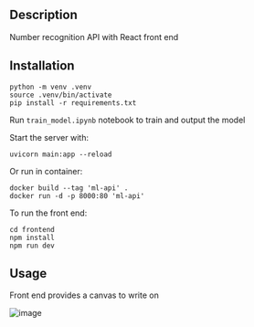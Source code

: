 ## Description

Number recognition API with React front end

## Installation
```
python -m venv .venv
source .venv/bin/activate
pip install -r requirements.txt
```
Run `train_model.ipynb` notebook to train and output the model

Start the server with:
```
uvicorn main:app --reload
```
Or run in container:
```
docker build --tag 'ml-api' .
docker run -d -p 8000:80 'ml-api'
```

To run the front end:
```
cd frontend
npm install
npm run dev
```

## Usage
Front end provides a canvas to write on

![image](https://github.com/user-attachments/assets/4f50a218-7abc-4c8d-9c8a-5f715847ebf4)

